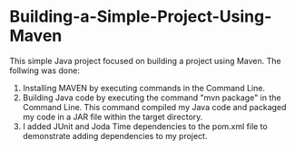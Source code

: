 # Building-a-Simple-Project-Using-Maven
This simple Java project focused on building a project using Maven. The follwing was done: 
1. Installing MAVEN by executing commands in the Command Line. 
2. Building Java code by executing the command "mvn package" in the Command Line. This command compiled my Java code and packaged my code
in a JAR file within the target directory. 
3. I added JUnit and Joda Time dependencies to the pom.xml file to demonstrate adding dependencies to my project.  
